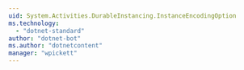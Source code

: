```yaml
---
uid: System.Activities.DurableInstancing.InstanceEncodingOption
ms.technology: 
  - "dotnet-standard"
author: "dotnet-bot"
ms.author: "dotnetcontent"
manager: "wpickett"
---
```

